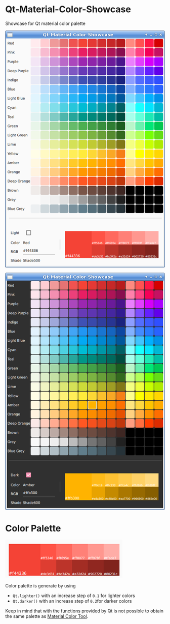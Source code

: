 # Qt-Material-Color-Showcase
Showcase for Qt material color palette

![](images/light2.png)

![](images/dark.png)

# Color Palette

![](images/palette.png)

Color palette is generate by using 
- `Qt.lighter()` with an increase step of `0.1` for lighter colors
- `Qt.darker()` with an increase step of `0.2`for darker colors

Keep in mind that with the functions provided by Qt is not possible to obtain the same palette as [Material Color Tool](https://material.io/resources/color).
